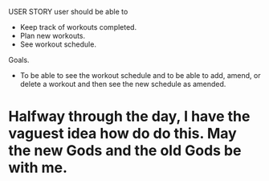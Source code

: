 USER STORY
user should be able to
- Keep track of workouts completed.
- Plan new workouts.
- See workout schedule.

Goals.
- To be able to see the workout schedule and to be able to add, amend, or delete a workout and then see the new schedule as amended.


# Halfway through the day, I have the vaguest idea how do do this.  May the new Gods and the old Gods be with me. 
